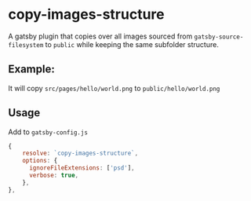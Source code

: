 # copy-images-structure
A gatsby plugin that copies over all images sourced from `gatsby-source-filesystem` to `public` while keeping the same subfolder structure.

## Example:
It will copy `src/pages/hello/world.png` to `public/hello/world.png`

## Usage
Add to `gatsby-config.js`
```js
{
    resolve: `copy-images-structure`,
    options: {
      ignoreFileExtensions: ['psd'],
      verbose: true,
    },
},
```
